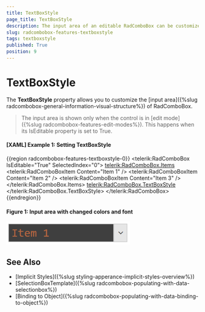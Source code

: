 ```yaml
---
title: TextBoxStyle
page_title: TextBoxStyle
description: The input area of an editable RadComboBox can be customized via the TextBoxStyle property.
slug: radcombobox-features-textboxstyle
tags: textboxstyle
published: True
position: 9
---
```


# TextBoxStyle

The __TextBoxStyle__ property allows you to customize the [input area]({%slug radcombobox-general-information-visual-structure%}) of RadComboBox. 

> The input area is shown only when the control is in [edit mode]({%slug radcombobox-features-edit-modes%}). This happens when its IsEditable property is set to True.

#### __[XAML] Example 1: Setting TextBoxStyle__
{{region radcombobox-features-textboxstyle-0}}
	<telerik:RadComboBox IsEditable="True" SelectedIndex="0">
		<telerik:RadComboBox.Items>
			<telerik:RadComboBoxItem Content="Item 1" />
			<telerik:RadComboBoxItem Content="Item 2" />
			<telerik:RadComboBoxItem Content="Item 3" />
		</telerik:RadComboBox.Items>
		<telerik:RadComboBox.TextBoxStyle>
			<!-- If you use NoXaml dlls and implicit styles, set the following property on the Style element - BasedOn="{StaticResource ComboBoxTextBoxStyle}" -->
			<Style TargetType="TextBox">
				<Setter Property="Background" Value="#3F3F3F" />
				<Setter Property="Foreground" Value="#FF8041" />
				<Setter Property="FontSize" Value="24" />
				<Setter Property="FontFamily" Value="Consolas" />
			</Style>
		</telerik:RadComboBox.TextBoxStyle>
	</telerik:RadComboBox>
{{endregion}}

#### Figure 1: Input area with changed colors and font
![](images/radcombobox-features-textboxstyle-0.png)

## See Also  
 * [Implicit Styles]({%slug styling-apperance-implicit-styles-overview%}) 
 * [SelectionBoxTemplate]({%slug radcombobox-populating-with-data-selectionbox%})
 * [Binding to Object]({%slug radcombobox-populating-with-data-binding-to-object%})